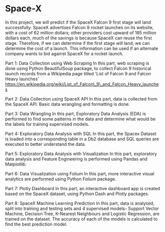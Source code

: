 # Space-X
In this project, we will predict if the SpaceX Falcon 9 first stage will land successfully.
SpaceX advertises Falcon 9 rocket launches on its website, with a cost of 62 million dollars; other providers cost upward of 165 million dollars each, much of the savings is because SpaceX can reuse the first stage.
Therefore, if we can determine if the first stage will land, we can determine the cost of a launch.
This information can be used if an alternate company wants to bid against SpaceX for a rocket launch.

Part 1: Data Collection using Web Scraping
In this part, web scraping is done using Python BeautifulSoup package, to collect Falcon 9 historical launch records from a Wikipedia page titled 'List of Falcon 9 and Falcon Heavy launches'
https://en.wikipedia.org/wiki/List_of_Falcon\_9\_and_Falcon_Heavy_launches

Part 2: Data Collection using SpaceX API
In this part, data is collected from the SpaceX API. Basic data wrangling and formatting is done.

Part 3: Data Wrangling
In this part, Exploratory Data Analysis (EDA) is performed to find some patterns in the data and determine what would be the labels for training supervised models.

Part 4: Exploratory Data Analysis with SQL
In this part, the Spacex Dataset is loaded into a corresponding table in a Db2 database and SQL queries are executed to better understand the data.

Part 5: Exploratory Data Analysis with Visualization
In this part, exploratory data analysis and Feature Engineering is performed using Pandas and Matplotlib.

Part 6: Data Visualization using Folium
In this part, more interactive visual analytics are performed using Python Folium package.

Part 7: Plotly Dashboard
In this part, an interactive dashboard app is created based on the SpaceX dataset, using Python Dash and Plotly packages.

Part 8: SpaceX Machine Learning Prediction
In this part, data is analysed, split into training and testing sets and 4 supervised models- Support Vector Machine, Decision Tree, K-Nearest Neighbours and Logistic Regression, are trained on the dataset. The accuracy of each of the models is calculated to find the best prediction model.
